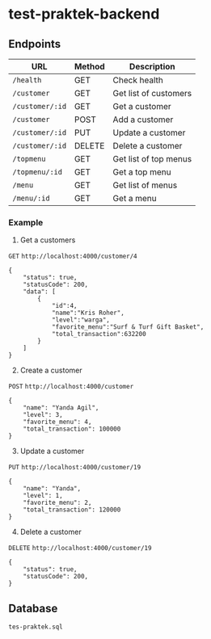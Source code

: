 # test-praktek-backend

## Endpoints

| URL             | Method | Description           |
| --------------- | ------ | --------------------- |
| `/health`       | GET    | Check health          |
| `/customer`     | GET    | Get list of customers |
| `/customer/:id` | GET    | Get a customer        |
| `/customer`     | POST   | Add a customer        |
| `/customer/:id` | PUT    | Update a customer     |
| `/customer/:id` | DELETE | Delete a customer     |
| `/topmenu`      | GET    | Get list of top menus |
| `/topmenu/:id`  | GET    | Get a top menu        |
| `/menu`         | GET    | Get list of menus     |
| `/menu/:id`     | GET    | Get a menu            |

### Example

1. Get a customers

`GET` `http://localhost:4000/customer/4`

```
{
    "status": true,
    "statusCode": 200,
    "data": [
        {
            "id":4,
            "name":"Kris Roher",
            "level":"warga",
            "favorite_menu":"Surf & Turf Gift Basket",
            "total_transaction":632200
        }
    ]
}
```

2. Create a customer

`POST` `http://localhost:4000/customer`

```
{
    "name": "Yanda Agil",
    "level": 3,
    "favorite_menu": 4,
    "total_transaction": 100000
}
```

3. Update a customer

`PUT` `http://localhost:4000/customer/19`

```
{
    "name": "Yanda",
    "level": 1,
    "favorite_menu": 2,
    "total_transaction": 120000
}
```

4. Delete a customer

`DELETE` `http://localhost:4000/customer/19`

```
{
    "status": true,
    "statusCode": 200,
}
```

## Database

`tes-praktek.sql`

